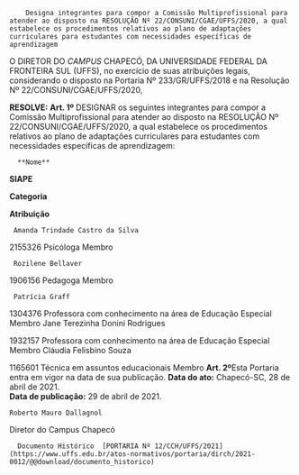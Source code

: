         Designa integrantes para compor a Comissão Multiprofissional para atender ao disposto na RESOLUÇÃO Nº 22/CONSUNI/CGAE/UFFS/2020, a qual estabelece os procedimentos relativos ao plano de adaptações curriculares para estudantes com necessidades específicas de aprendizagem  

 O DIRETOR DO *CAMPUS* CHAPECÓ, DA UNIVERSIDADE FEDERAL DA FRONTEIRA SUL (UFFS), no exercício de suas atribuições legais, considerando o disposto na Portaria Nº 233/GR/UFFS/2018 e na Resolução Nº 22/CONSUNI/CGAE/UFFS/2020,  
  
**RESOLVE:** **Art. 1º** DESIGNAR os seguintes integrantes para compor a Comissão Multiprofissional para atender ao disposto na RESOLUÇÃO Nº 22/CONSUNI/CGAE/UFFS/2020, a qual estabelece os procedimentos relativos ao plano de adaptações curriculares para estudantes com necessidades específicas de aprendizagem:  
  
      **Nome**

   **SIAPE**

   **Categoria**

   **Atribuição**

     Amanda Trindade Castro da Silva

  2155326 Psicóloga  Membro

     Rozilene Bellaver

  1906156 Pedagoga  Membro

     Patrícia Graff

  1304376 Professora com conhecimento na área de Educação Especial Membro    Jane Terezinha Donini Rodrigues

  1932157 Professora com conhecimento na área de Educação Especial Membro    Cláudia Felisbino Souza

  1165601 Técnica em assuntos educacionais Membro      **Art. 2º**Esta Portaria entra em vigor na data de sua publicação.       **Data do ato:** Chapecó-SC, 28 de abril de 2021.   
 **Data de publicação:**  29 de abril de 2021. 

    Roberto Mauro Dallagnol   
 Diretor do Campus Chapecó 

      Documento Histórico  [PORTARIA Nº 12/CCH/UFFS/2021](https://www.uffs.edu.br/atos-normativos/portaria/dirch/2021-0012/@@download/documento_historico)     
      